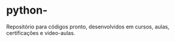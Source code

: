 # python-
 Repositório para códigos pronto, desenvolvidos em cursos, aulas, certificações e video-aulas.
